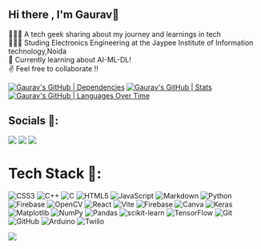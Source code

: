 ## Hi there , I'm Gaurav👋

👩🏻‍💻 A tech geek sharing about my journey and learnings in tech<br/>
👩🏻‍🎓 Studing Electronics Engineering at the Jaypee Institute of Information technology,Noida <br/>
💭 Currently learning about AI-ML-DL!<br/>
✌️ Feel free to collaborate !!

<!-- GitHub stats from https://github.com/anuraghazra/github-readme-stats -->
[![Gaurav's GitHub | Dependencies](https://stats.quine.sh/Gauravsaxena816/dependencies?theme=dark)](https://quine.sh?utm_source=widgets&utm_campaign=Gauravsaxena816)
[![Gaurav's GitHub | Stats](https://stats.quine.sh/Gauravsaxena816/github?theme=dark)](https://quine.sh?utm_source=widgets&utm_campaign=Gauravsaxena816)
[![Gaurav's GitHub | Languages Over Time](https://stats.quine.sh/Gauravsaxena816/languages-over-time?theme=dark)](https://quine.sh?utm_source=widgets&utm_campaign=Gauravsaxena816)

## Socials 🤖:
[![](https://img.shields.io/badge/Instagram-%23E4405F.svg?logo=Instagram&logoColor=white)](https://instagram.com/not_perrytheplatypus) [![](https://img.shields.io/badge/LinkedIn-%230077B5.svg?logo=linkedin&logoColor=white)](https://linkedin.com/in/gaurav-saxena-155165203) [![](https://img.shields.io/badge/X-black.svg?logo=X&logoColor=white)](https://x.com/kingDarkPhoenix) 

# Tech Stack 📶:
![CSS3](https://img.shields.io/badge/css3-%231572B6.svg?style=for-the-badge&logo=css3&logoColor=white) ![C++](https://img.shields.io/badge/c++-%2300599C.svg?style=for-the-badge&logo=c%2B%2B&logoColor=white) ![C](https://img.shields.io/badge/c-%2300599C.svg?style=for-the-badge&logo=c&logoColor=white) ![HTML5](https://img.shields.io/badge/html5-%23E34F26.svg?style=for-the-badge&logo=html5&logoColor=white) ![JavaScript](https://img.shields.io/badge/javascript-%23323330.svg?style=for-the-badge&logo=javascript&logoColor=%23F7DF1E) ![Markdown](https://img.shields.io/badge/markdown-%23000000.svg?style=for-the-badge&logo=markdown&logoColor=white) ![Python](https://img.shields.io/badge/python-3670A0?style=for-the-badge&logo=python&logoColor=ffdd54) ![Firebase](https://img.shields.io/badge/firebase-%23039BE5.svg?style=for-the-badge&logo=firebase) ![OpenCV](https://img.shields.io/badge/opencv-%23white.svg?style=for-the-badge&logo=opencv&logoColor=white) ![React](https://img.shields.io/badge/react-%2320232a.svg?style=for-the-badge&logo=react&logoColor=%2361DAFB) ![Vite](https://img.shields.io/badge/vite-%23646CFF.svg?style=for-the-badge&logo=vite&logoColor=white) ![Firebase](https://img.shields.io/badge/firebase-a08021?style=for-the-badge&logo=firebase&logoColor=ffcd34) ![Canva](https://img.shields.io/badge/Canva-%2300C4CC.svg?style=for-the-badge&logo=Canva&logoColor=white) ![Keras](https://img.shields.io/badge/Keras-%23D00000.svg?style=for-the-badge&logo=Keras&logoColor=white) ![Matplotlib](https://img.shields.io/badge/Matplotlib-%23ffffff.svg?style=for-the-badge&logo=Matplotlib&logoColor=black) ![NumPy](https://img.shields.io/badge/numpy-%23013243.svg?style=for-the-badge&logo=numpy&logoColor=white) ![Pandas](https://img.shields.io/badge/pandas-%23150458.svg?style=for-the-badge&logo=pandas&logoColor=white) ![scikit-learn](https://img.shields.io/badge/scikit--learn-%23F7931E.svg?style=for-the-badge&logo=scikit-learn&logoColor=white) ![TensorFlow](https://img.shields.io/badge/TensorFlow-%23FF6F00.svg?style=for-the-badge&logo=TensorFlow&logoColor=white) ![Git](https://img.shields.io/badge/git-%23F05033.svg?style=for-the-badge&logo=git&logoColor=white) ![GitHub](https://img.shields.io/badge/github-%23121011.svg?style=for-the-badge&logo=github&logoColor=white) ![Arduino](https://img.shields.io/badge/-Arduino-00979D?style=for-the-badge&logo=Arduino&logoColor=white) ![Twilio](https://img.shields.io/badge/Twilio-F22F46?style=for-the-badge&logo=Twilio&logoColor=white)

![](https://komarev.com/ghpvc/?username=Gauravsaxena816)
